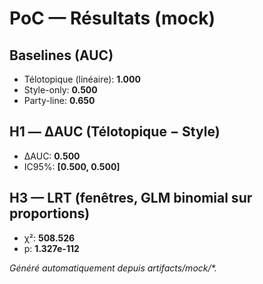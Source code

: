 # PoC — Résultats (mock)

## Baselines (AUC)
- Télotopique (linéaire): **1.000**
- Style-only: **0.500**
- Party-line: **0.650**

## H1 — ΔAUC (Télotopique − Style)
- ΔAUC: **0.500**
- IC95%: **[0.500, 0.500]**

## H3 — LRT (fenêtres, GLM binomial sur proportions)
- χ²: **508.526**
- p: **1.327e-112**

_Généré automatiquement depuis artifacts/mock/*._
